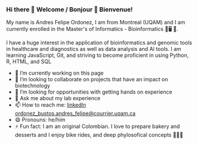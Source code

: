 ### Hi there 🍰 Welcome / Bonjour 🍰 Bienvenue!


My name is Andres Felipe Ordonez, I am from Montreal (UQAM) and I am currently enrolled in the Master's of Informatics - Bioinformatics 🧬🖥 🦠.

I have a huge interest in the application of bioinformatics and genomic tools in healthcare and diagnostics as well as data analysis and AI tools. I am learning JavaScript, Git, and striving to become proficient in using Python, R, HTML, and SQL

- 🔭 I’m currently working on this page
- 👯 I’m looking to collaborate on projects that have an impact on biotechnology
- 🤔 I’m looking for opportunities with getting hands on experience
- 💬 Ask me about my lab experience
- 📫 How to reach me: [linkedIn](https://ca.linkedin.com/in/afob/ "The best profile") <ordonez_bustos.andres_felipe@courrier.uqam.ca>
- 😄 Pronouns: he/him
- ⚡ Fun fact: I am an original Colombian. I love to prepare bakery and desserts and I enjoy bike rides, and deep phylosofical concepts 🚴‍♂️🍰 

<!--
**feland4/feland4** is a ✨ _special_ ✨ repository because its `README.md` (this file) appears on your GitHub profile.

Here are some ideas to get you started:

- 🔭 I’m currently working on ...
- 🌱 I’m currently learning react 
- 👯 I’m looking to collaborate on ...
- 🤔 I’m looking for help with ...
- 💬 Ask me about ...
- 📫 How to reach me: ...
- 😄 Pronouns: ...
- ⚡ Fun fact: ...
-->
